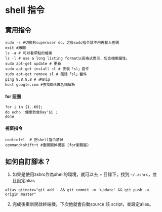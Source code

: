 

# shell 指令

## 實用指令

```shell
sudo -s #切換到superuser do，之後sudo指令就不用再輸入密碼
exit #離開
ls -a # 可以看帶點的檔案
ls -l # use a long listing format以長格式表示，包含檔案屬性。
sudo apt-get update # 更新
sudo apt-get install sl # 安裝「sl」套件
sudo apt-get remove sl # 刪除「sl」套件
ping 8.8.8.8 # 連到ip
host google.com #去找DNS做名稱解析
```

#### for 迴圈

```shell
for i in {1..60}; 
do echo '健康飲食Day'$i ;
done
```

#### 視窗指令

```
control+l  # 把shell指令清掉
command+shift+t #重開關掉視窗 (for瀏覽器)
```

## 如何自訂腳本？


1. 如果是使用zshrc作為shell的環境，就可以去 ~ 目錄下，找到 `~/.zshrc`，並且設定alias

```shell
alias gitnote="git add . && git commit -m 'update' && git push -u origin master"
```

2. 完成後重新開啟終端機，下次他就會自動source 該 script，並設定alias。

